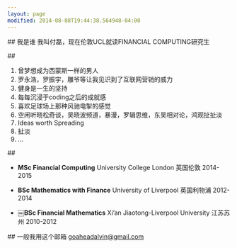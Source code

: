 ```yaml
---
layout: page
modified: 2014-08-08T19:44:38.564948-04:00
---
```



##<span> <i class="fa fa-user fa-1x"></i>我是谁</span>
我叫付磊，现在伦敦UCL就读FINANCIAL COMPUTING研究生

##<span> <i class="fa fa-star fa-1x"></i></span>
1. 曾梦想成为西蒙斯一样的男人  
2. 罗永浩，罗振宇，雕爷等让我见识到了互联网营销的威力  
3. 健身是一生的坚持  
4. 每每沉浸于coding之后的成就感  
5. 喜欢足球场上那种风驰电掣的感觉  
6. 空闲听晓松奇谈，吴晓波频道，暴漫，罗辑思维，东吴相对论，鸿观扯扯淡
7. Ideas worth Spreading  
8. 扯淡
9. ...

 
##<span><i class="fa fa-university fa-1x"></i></span> 
  
* **MSc Financial Computing**  University College London  英国伦敦  2014-2015      

* **BSc Mathematics with Finance**  University of Liverpool  英国利物浦  2012-2014

* **￼BSc Financial Mathematics**   Xi’an Jiaotong-Liverpool University  江苏苏州  2010-2012


##<span><i class="fa fa-phone fa-1x"></i></span>
一般我用这个邮箱
<a href="mailto:goaheadalvin@gmail.com">goaheadalvin@gmail.com</a>    